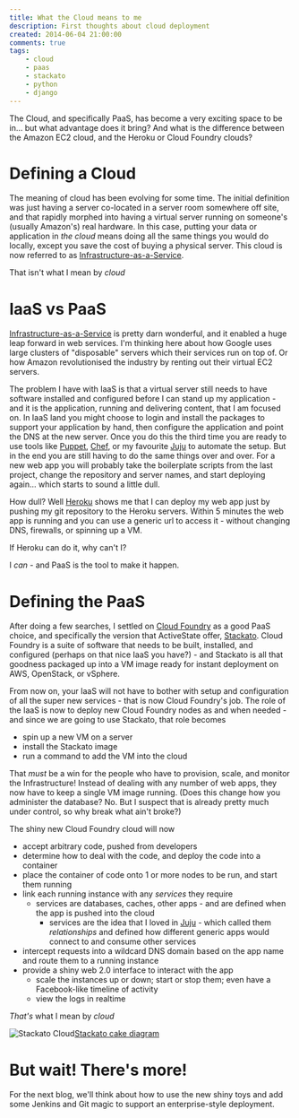 ```yaml
---
title: What the Cloud means to me
description: First thoughts about cloud deployment
created: 2014-06-04 21:00:00
comments: true
tags:
    - cloud
    - paas
    - stackato
    - python
    - django
---
```


The Cloud, and specifically PaaS, has become a very exciting space to be in... but what advantage does it bring? And what is the difference between the Amazon EC2 cloud, and the Heroku or Cloud Foundry clouds?
<!--more-->

# Defining a Cloud

The meaning of cloud has been evolving for some time. The initial definition was just having a server co-located in a server room
somewhere off site, and that rapidly morphed into having a virtual server running on someone's (usually Amazon's) real hardware.
In this case, putting your data or application in *the cloud* means doing all the same things you would do locally, except you save the cost of buying a physical server. This cloud is now referred to as [Infrastructure-as-a-Service][iaas].

That isn't what I mean by _cloud_

# IaaS vs PaaS

[Infrastructure-as-a-Service][iaas] is pretty darn wonderful, and it enabled a huge leap forward in web services. I'm thinking here about how Google uses large clusters of "disposable" servers which their services run on top of. Or how Amazon revolutionised the industry by renting out their virtual EC2 servers.

The problem I have with IaaS is that a virtual server still needs to have software installed and configured before I can stand up my application - and it is the application, running and delivering content, that I am focused on.
In IaaS land you might choose to login and install the packages to support your application by hand, then configure the application and point the DNS at the new server. Once you do this the third time you are ready to use tools like [Puppet][puppet], [Chef][chef], or my favourite [Juju][juju] to automate the setup. But in the end you are still having to do the same things over and over. For a new web app you will probably take the boilerplate scripts from the last project, change the repository and server names, and start deploying again... which starts to sound a little dull.

How dull? Well [Heroku][heroku] shows me that I can deploy my web app just by pushing my git repository to the Heroku servers. Within 5 minutes the web app is running and you can use a generic url to access it - without changing DNS, firewalls, or spinning up a VM. 

If Heroku can do it, why can't I? 

I *can* - and PaaS is the tool to make it happen.

# Defining the PaaS

After doing a few searches, I settled on [Cloud Foundry][cf] as a good PaaS choice, and specifically the version that ActiveState offer, [Stackato][stackato]. Cloud Foundry is a suite of software that needs to be built, installed, and configured (perhaps on that nice IaaS you have?) - and Stackato is all that goodness packaged up into a VM image ready for instant deployment on AWS, OpenStack, or vSphere.

From now on, your IaaS will not have to bother with setup and configuration of all the super new services - that is now Cloud Foundry's job. The role of the IaaS is now to deploy new Cloud Foundry nodes as and when needed - and since we are going to use Stackato, that role becomes

* spin up a new VM on a server
* install the Stackato image
* run a command to add the VM into the cloud

That *must* be a win for the people who have to provision, scale, and monitor the Infrastructure!
Instead of dealing with any number of web apps, they now have to keep a single VM image running. (Does this change how you administer the database? No. But I suspect that is already pretty much under control, so why break what ain't broke?)

The shiny new Cloud Foundry cloud will now

* accept arbitrary code, pushed from developers
* determine how to deal with the code, and deploy the code into a container
* place the container of code onto 1 or more nodes to be run, and start them running
* link each running instance with any _services_ they require
    * services are databases, caches, other apps - and are defined when the app is pushed into the cloud
        * services are the idea that I loved in [Juju][juju] - which called them _relationships_ and defined how different generic apps would connect to and consume other services
* intercept requests into a wildcard DNS domain based on the app name and route them to a running instance
* provide a shiny web 2.0 interface to interact with the app
    * scale the instances up or down; start or stop them; even have a Facebook-like timeline of activity
    * view the logs in realtime

*That's* what I mean by _cloud_

![Stackato Cloud](/images/posts/stackato-cake-diagram.png)[Stackato cake diagram]

# But wait! There's more!

For the next blog, we'll think about how to use the new shiny toys and add some Jenkins and Git magic to support an enterprise-style deployment.


[paas]: http://en.wikipedia.org/wiki/Platform_as_a_service "PaaS"
[iaas]: http://en.wikipedia.org/wiki/Infrastructure_as_a_service#Infrastructure_as_a_service_.28IaaS.29 "IaaS"
[cf]: http://cloudfoundry.org/index.html "Cloud Foundry"
[stackato]: http://www.activestate.com/stackato "Stackato"
[Stackato cake diagram]: http://www.activestate.com/sites/default/files/images/stackato/stackato-cake-diagram_2013-simple-whitebg_0.png
[puppet]: http://puppetlabs.com/puppet/what-is-puppet "Puppet"
[chef]: http://www.getchef.com/chef/ "Chef"
[juju]: https://juju.ubuntu.com/ "Juju"
[heroku]: https://www.heroku.com/ "Heroku"


